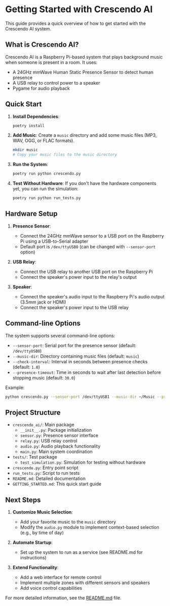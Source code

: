# Getting Started with Crescendo AI

This guide provides a quick overview of how to get started with the Crescendo AI system.

## What is Crescendo AI?

Crescendo AI is a Raspberry Pi-based system that plays background music when someone is present in a room. It uses:

- A 24GHz mmWave Human Static Presence Sensor to detect human presence
- A USB relay to control power to a speaker
- Pygame for audio playback

## Quick Start

1. **Install Dependencies**:
   ```bash
   poetry install
   ```

2. **Add Music**:
   Create a `music` directory and add some music files (MP3, WAV, OGG, or FLAC formats).
   ```bash
   mkdir music
   # Copy your music files to the music directory
   ```

3. **Run the System**:
   ```bash
   poetry run python crescendo.py
   ```

4. **Test Without Hardware**:
   If you don't have the hardware components yet, you can run the simulation:
   ```bash
   poetry run python run_tests.py
   ```

## Hardware Setup

1. **Presence Sensor**:
   - Connect the 24GHz mmWave sensor to a USB port on the Raspberry Pi using a USB-to-Serial adapter
   - Default port is `/dev/ttyUSB0` (can be changed with `--sensor-port` option)

2. **USB Relay**:
   - Connect the USB relay to another USB port on the Raspberry Pi
   - Connect the speaker's power input to the relay's output

3. **Speaker**:
   - Connect the speaker's audio input to the Raspberry Pi's audio output (3.5mm jack or HDMI)
   - Connect the speaker's power input to the USB relay

## Command-line Options

The system supports several command-line options:

- `--sensor-port`: Serial port for the presence sensor (default: `/dev/ttyUSB0`)
- `--music-dir`: Directory containing music files (default: `music`)
- `--check-interval`: Interval in seconds between presence checks (default: `1.0`)
- `--presence-timeout`: Time in seconds to wait after last detection before stopping music (default: `30.0`)

Example:
```bash
python crescendo.py --sensor-port /dev/ttyUSB1 --music-dir ~/Music --presence-timeout 60.0
```

## Project Structure

- `crescendo_ai/`: Main package
  - `__init__.py`: Package initialization
  - `sensor.py`: Presence sensor interface
  - `relay.py`: USB relay control
  - `audio.py`: Audio playback functionality
  - `main.py`: Main system coordination
- `tests/`: Test package
  - `test_simulation.py`: Simulation for testing without hardware
- `crescendo.py`: Entry point script
- `run_tests.py`: Script to run tests
- `README.md`: Detailed documentation
- `GETTING_STARTED.md`: This quick start guide

## Next Steps

1. **Customize Music Selection**:
   - Add your favorite music to the `music` directory
   - Modify the `audio.py` module to implement context-based selection (e.g., by time of day)

2. **Automate Startup**:
   - Set up the system to run as a service (see README.md for instructions)

3. **Extend Functionality**:
   - Add a web interface for remote control
   - Implement multiple zones with different sensors and speakers
   - Add voice control capabilities

For more detailed information, see the [README.md](README.md) file.